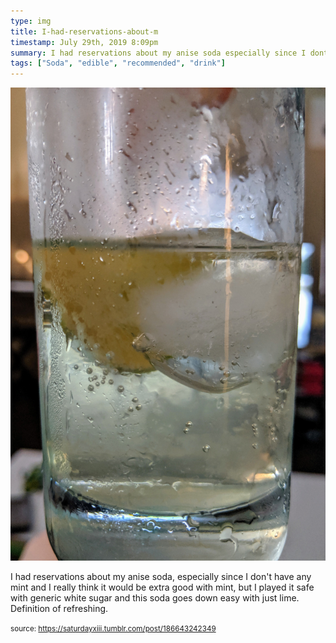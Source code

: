 ```yaml
---
type: img
title: I-had-reservations-about-m
timestamp: July 29th, 2019 8:09pm
summary: I had reservations about my anise soda especially since I dont have any mint and I really think it would be extra good with mint but I played it saf
tags: ["Soda", "edible", "recommended", "drink"]
---
```

<img src="../media/186643242349.jpg"/>
                                                                                          <div class="caption"><p>I had reservations about my anise soda, especially since I don't have any mint and I really think it would be extra good with mint, but I played it safe with generic white sugar and this soda goes down easy with just lime.  Definition of refreshing.</p> </div>
                                    
                
                
                
                
                                
<small>source: https://saturdayxiii.tumblr.com/post/186643242349</small>